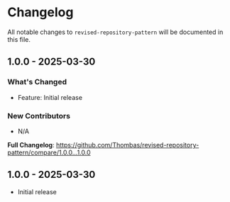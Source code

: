 # Changelog

All notable changes to `revised-repository-pattern` will be documented in this file.

## 1.0.0 - 2025-03-30

### What's Changed

* Feature: Initial release

### New Contributors

* N/A

**Full Changelog**: https://github.com/Thombas/revised-repository-pattern/compare/1.0.0...1.0.0

## 1.0.0 - 2025-03-30

- Initial release